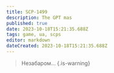 ```yaml
---
title: SCP-1499
description: The GPT mas
published: true
date: 2023-10-18T15:21:35.688Z
tags: game, ua, scps
editor: markdown
dateCreated: 2023-10-18T15:21:35.688Z
---
```


> Незабаром...
{.is-warning}
